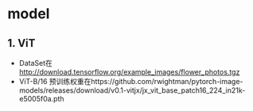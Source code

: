 # model

## 1. ViT

- DataSet在 http://download.tensorflow.org/example_images/flower_photos.tgz
- ViT-B/16 预训练权重在https://github.com/rwightman/pytorch-image-models/releases/download/v0.1-vitjx/jx_vit_base_patch16_224_in21k-e5005f0a.pth